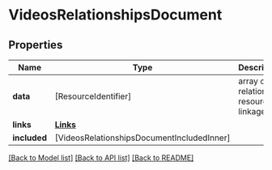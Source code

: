 # VideosRelationshipsDocument

## Properties
Name | Type | Description | Notes
------------ | ------------- | ------------- | -------------
**data** | [ResourceIdentifier] | array of relationship resource linkages | [optional] 
**links** | [**Links**](Links.md) |  | [optional] 
**included** | [VideosRelationshipsDocumentIncludedInner] |  | [optional] 

[[Back to Model list]](../README.md#documentation-for-models) [[Back to API list]](../README.md#documentation-for-api-endpoints) [[Back to README]](../README.md)


